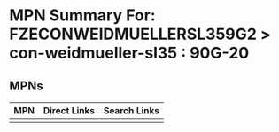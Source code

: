 



# MPN Summary For: FZECONWEIDMUELLERSL359G2 > con-weidmueller-sl35 : 90G-20

## MPNs
  

|MPN|Direct Links|Search Links|
| :--- | :--- | :--- |
||||
